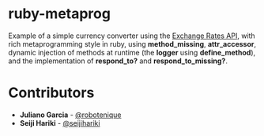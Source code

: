 # ruby-metaprog

Example of a simple currency converter using the [Exchange Rates API](https://exchangeratesapi.io), with rich metaprogramming style in ruby, using **method_missing**, **attr_accessor**, dynamic injection of methods at runtime (the **logger** using **define_method**), and the implementation of **respond_to?** and **respond_to_missing?**.

# Contributors

* **Juliano Garcia** - [@robotenique](https://github.com/robotenique)
* **Seiji Hariki** - [@seijihariki](https://github.com/seijihariki)
